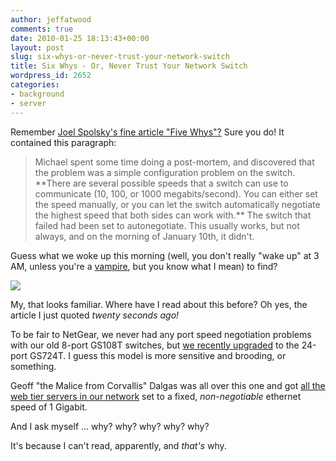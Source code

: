 ```yaml
---
author: jeffatwood
comments: true
date: 2010-01-25 18:13:43+00:00
layout: post
slug: six-whys-or-never-trust-your-network-switch
title: Six Whys - Or, Never Trust Your Network Switch
wordpress_id: 2652
categories:
- background
- server
---
```



Remember [Joel Spolsky's fine article "Five Whys"?](http://www.joelonsoftware.com/items/2008/01/22.html) Sure you do! It contained this paragraph:





<blockquote>
Michael spent some time doing a post-mortem, and discovered that the problem was a simple configuration problem on the switch. **There are several possible speeds that a switch can use to communicate (10, 100, or 1000 megabits/second). You can either set the speed manually, or you can let the switch automatically negotiate the highest speed that both sides can work with.** The switch that failed had been set to autonegotiate. This usually works, but not always, and on the morning of January 10th, it didn't.
</blockquote>





Guess what we woke up this morning (well, you don't really "wake up" at 3 AM, unless you're a [vampire](http://blog.stackoverflow.com/wp-content/uploads/jon-skeet-fluffy-bunny-vampire.jpg), but you know what I mean) to find?



[![](http://blog.stackoverflow.com/wp-content/uploads/switch-autodetect-fail.png)](http://blog.stackoverflow.com/wp-content/uploads/switch-autodetect-fail-large.png)



My, that looks familiar. Where have I read about this before? Oh yes, the article I just quoted _twenty seconds ago!_



To be fair to NetGear, we never had any port speed negotiation problems with our old 8-port GS108T switches, but [we recently upgraded](http://blog.stackoverflow.com/2009/12/stack-overflow-rack-glamour-shots/) to the 24-port GS724T. I guess this model is more sensitive and brooding, or something.



Geoff "the Malice from Corvallis" Dalgas was all over this one and got [all the web tier servers in our network](http://blog.stackoverflow.com/2010/01/stack-overflow-network-configuration/) set to a fixed, _non-negotiable_ ethernet speed of 1 Gigabit.



And I ask myself ... why? why? why? why? why? 



It's because I can't read, apparently, and _that's_ why.

